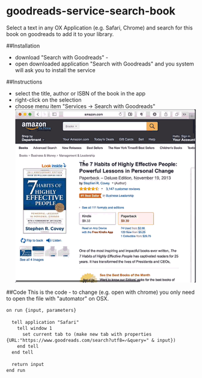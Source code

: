 # goodreads-service-search-book
Select a text in any OX Application (e.g. Safari, Chrome) and search for this book on goodreads to add it to your library.

##Installation
* download "Search with Goodreads" - 
* open downloaded application "Search with Goodreads" and you system will ask you to install the service

##Instructions
* select the title, author or ISBN of the book in the app
* right-click on the selection
* choose menu item "Services -> Search with Goodreads"
![demo of how to use](https://github.com/aheissenberger/goodreads-service-search-book/blob/master/doc/img/service-demo.gif)

##Code
This is the code - to change (e.g. open with chrome) you only need to open the file with "automator" on OSX.

```applescript
on run {input, parameters}
  
  tell application "Safari"
    tell window 1
      set current tab to (make new tab with properties {URL:"https://www.goodreads.com/search?utf8=✓&query=" & input})
    end tell
  end tell
  
  return input
end run

```